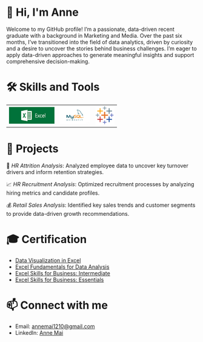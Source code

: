 # 👋 Hi, I'm Anne
Welcome to my GitHub profile! I’m a passionate, data-driven recent graduate with a background in Marketing and Media. Over the past six months, I’ve transitioned into the field of data analytics, driven by curiosity and a desire to uncover the stories behind business challenges. I’m eager to apply data-driven approaches to generate meaningful insights and support comprehensive decision-making.
# 🛠️ Skills and Tools
<table>
  <tr>
    <td align="center" width="120">
      <img src="excel_logo.png" alt="Excel Logo">
    </td>
    <td align="center" width="80">
      <img src="MySQL.jpg" alt="MySQL Logo">
    </td>
    <td align="center" width="50">
      <img src="tableau.jpg" alt="Tableau Logo">
    </td>
  </tr>
</table> 

# 💼 Projects
👥 *HR Attrition Analysis*: Analyzed employee data to uncover key turnover drivers and inform retention strategies.

📈 *HR Recruitment Analysis*: Optimized recruitment processes by analyzing hiring metrics and candidate profiles.

💰 *Retail Sales Analysis*: Identified key sales trends and customer segments to provide data-driven growth recommendations.

# 🎓  Certification 
- [Data Visualization in Excel](https://www.coursera.org/account/accomplishments/verify/THSSE234YP53)
- [Excel Fundamentals for Data Analysis](https://www.coursera.org/account/accomplishments/verify/FBC6GUED8061)
- [Excel Skills for Business: Intermediate](https://www.coursera.org/account/accomplishments/verify/AG1DNWCBQ0BR)
- [Excel Skills for Business: Essentials](https://www.coursera.org/account/accomplishments/records/YW3W190ULYJ2)

# 📫 Connect with me
- Email: annemai1210@gmail.com
- LinkedIn: [Anne Mai](https://www.linkedin.com/in/annemai12/)